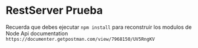 # RestServer Prueba

Recuerda que debes ejecutar ```npm install``` para reconstruir los modulos de Node
Api documentation ```https://documenter.getpostman.com/view/7968150/UV5RngKV```